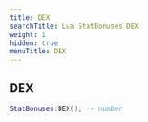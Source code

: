 ```yaml
---
title: DEX
searchTitle: Lua StatBonuses DEX
weight: 1
hidden: true
menuTitle: DEX
---
```

## DEX
```lua
StatBonuses:DEX(); -- number
```